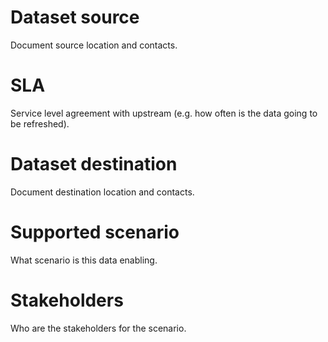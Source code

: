 # Dataset source

Document source location and contacts.

# SLA

Service level agreement with upstream (e.g. how often is the data going to be refreshed).

# Dataset destination

Document destination location and contacts.

# Supported scenario

What scenario is this data enabling.

# Stakeholders

Who are the stakeholders for the scenario.

